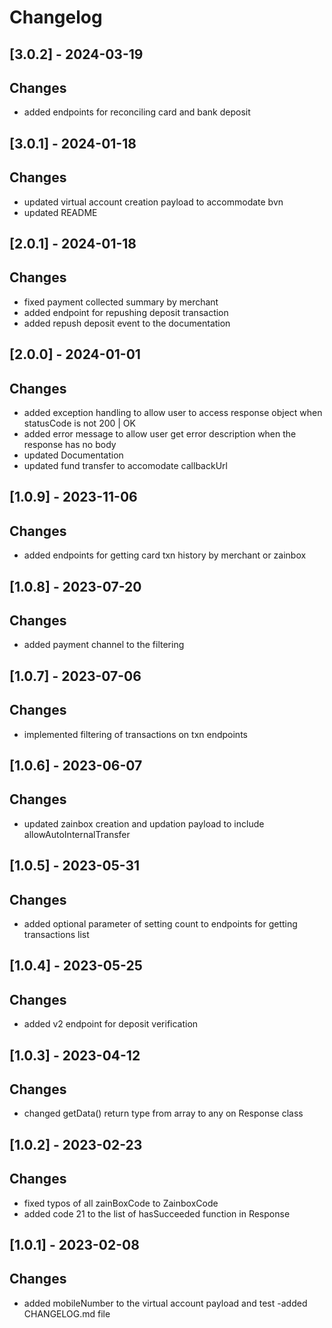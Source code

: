 # Changelog

## [3.0.2] - 2024-03-19
## Changes
- added endpoints for reconciling card and bank deposit


## [3.0.1] - 2024-01-18
## Changes
- updated virtual account creation payload to accommodate bvn
- updated README 

## [2.0.1] - 2024-01-18
## Changes
- fixed payment collected summary by merchant
- added endpoint for repushing deposit transaction
- added repush deposit event to the documentation

## [2.0.0] - 2024-01-01
## Changes
- added exception handling to allow user to access response object when statusCode is not 200 | OK
- added error message to allow user get error description when the response has no body
- updated Documentation
- updated fund transfer to accomodate callbackUrl

## [1.0.9] - 2023-11-06
## Changes
- added endpoints for getting card txn history by merchant or zainbox

## [1.0.8] - 2023-07-20
## Changes
- added payment channel to the filtering

## [1.0.7] - 2023-07-06
## Changes
- implemented filtering of transactions on txn endpoints

## [1.0.6] - 2023-06-07
## Changes
- updated zainbox creation and updation payload to include allowAutoInternalTransfer

## [1.0.5] - 2023-05-31
## Changes
- added optional parameter of setting count to endpoints for getting transactions list

## [1.0.4] - 2023-05-25
## Changes
- added v2 endpoint for deposit verification

## [1.0.3] - 2023-04-12
## Changes
- changed getData() return type from array to any on Response class

## [1.0.2] - 2023-02-23
## Changes
- fixed typos of all zainBoxCode to ZainboxCode
- added code 21 to the list of hasSucceeded function in Response 

## [1.0.1] - 2023-02-08
## Changes
- added mobileNumber to the virtual account payload and test
-added CHANGELOG.md file
